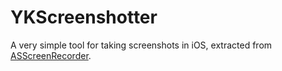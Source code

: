 # YKScreenshotter
A very simple tool for taking screenshots in iOS, extracted from [ASScreenRecorder](https://github.com/alskipp/ASScreenRecorder).

